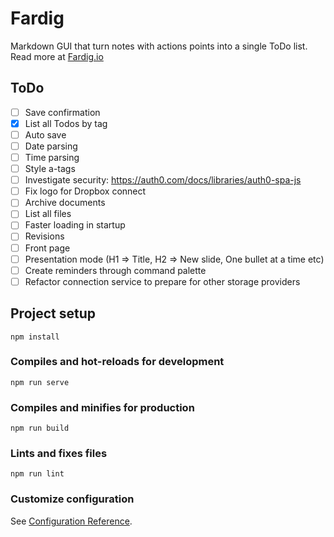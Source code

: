 # Fardig

Markdown GUI that turn notes with actions points into a single ToDo list. Read more at [Fardig.io](https://fardig.io)

## ToDo

-   [ ] Save confirmation
-   [x] List all Todos by tag
-   [ ] Auto save
-   [ ] Date parsing
-   [ ] Time parsing
-   [ ] Style a-tags
-   [ ] Investigate security: https://auth0.com/docs/libraries/auth0-spa-js
-   [ ] Fix logo for Dropbox connect
-   [ ] Archive documents
-   [ ] List all files
-   [ ] Faster loading in startup
-   [ ] Revisions
-   [ ] Front page
-   [ ] Presentation mode (H1 => Title, H2 => New slide, One bullet at a time etc)
-   [ ] Create reminders through command palette
-   [ ] Refactor connection service to prepare for other storage providers

## Project setup

```
npm install
```

### Compiles and hot-reloads for development

```
npm run serve
```

### Compiles and minifies for production

```
npm run build
```

### Lints and fixes files

```
npm run lint
```

### Customize configuration

See [Configuration Reference](https://cli.vuejs.org/config/).
